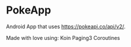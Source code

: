 # PokeApp
 
Android App that uses https://pokeapi.co/api/v2/.

Made with love using:
Koin
Paging3
Coroutines
